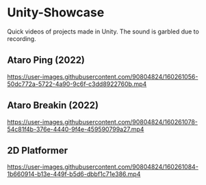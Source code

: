 # Unity-Showcase
Quick videos of projects made in Unity. The sound is garbled due to recording.

## Ataro Ping (2022)

https://user-images.githubusercontent.com/90804824/160261056-50dc772a-5722-4a90-9c6f-c3dd8922760b.mp4

## Ataro Breakin (2022)

https://user-images.githubusercontent.com/90804824/160261078-54c81f4b-376e-4440-9f4e-459590799a27.mp4

## 2D Platformer

https://user-images.githubusercontent.com/90804824/160261084-1b660914-b13e-449f-b5d6-dbbf1c71e386.mp4

